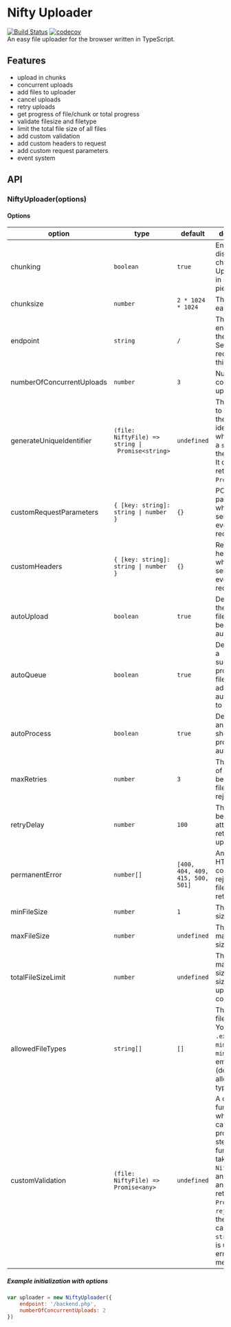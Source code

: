 # Nifty Uploader
[![Build Status](https://travis-ci.org/marlon360/nifty-uploader.svg?branch=master)](https://travis-ci.org/marlon360/nifty-uploader)
[![codecov](https://codecov.io/gh/marlon360/nifty-uploader/branch/master/graph/badge.svg)](https://codecov.io/gh/marlon360/nifty-uploader)  
An easy file uploader for the browser written in TypeScript.

## Features

* upload in chunks
* concurrent uploads
* add files to uploader
* cancel uploads
* retry uploads
* get progress of file/chunk or total progress
* validate filesize and filetype
* limit the total file size of all files
* add custom validation
* add custom headers to request
* add custom request parameters
* event system

## API

### NiftyUploader(options)



#### Options

option | type | default | description
--- | --- | --- | ---
chunking | `boolean` | `true` | Enable or disable chunking. Uploads file in smaller pieces.
chunksize | `number` | `2 * 1024 * 1024` | The size of each chunk.
endpoint | `string` | `/` | The server endpoint of the uploader. Sends request to this address.
numberOfConcurrentUploads | `number` | `3` | Number of concurrent uploads.
generateUniqueIdentifier | `(file: NiftyFile) => string \| Promise<string>` | `undefined` | The function to generate the unique identifier, which returns a `string` with the identifier. It can also return a `Promise`.
customRequestParameters | `{ [key: string]: string \| number }` | `{}` | POST request parameter, which will be send with every request.
customHeaders | `{ [key: string]: string \| number }` | `{}` | Request headers, which will be send with every request.
autoUpload | `boolean` | `true` | Determines if the queue of files should be uploaded automatically.
autoQueue | `boolean` | `true` | Determines if a successfully processed file should be added automatically to the queue.
autoProcess | `boolean` | `true` | Determines if an added file should be processed automatically.
maxRetries | `number` | `3` | The number of retries before the file will be rejected.
retryDelay | `number` | `100` | The delay between the attempts to retry an upload.
permanentError | `number[]` | `[400, 404, 409, 415, 500, 501]` | An array of HTTP status codes, which rejects the file without retrying.
minFileSize | `number` | `1` | The minimum size of a file.
maxFileSize | `number` | `undefined`  | The maximum size of a file.     
totalFileSizeLimit | `number` | `undefined`  | The maximum size of all file sizes in the uploader combined.
allowedFileTypes | `string[]` | `[]` | The allowed file types. You can use `.ext`, `ext`, `mime/type` or `mime/*`. An empty array (default) allows all file types.
customValidation | `(file: NiftyFile) => Promise<any>` | `undefined` | A custom function, which will be called in the processing step. The function takes the `NiftyFile` as an argument and must return a `Promise`. The `reject()` of the Promise can take a `string`, which is used as an error message.

##### Example initialization with options

```js
var uploader = new NiftyUploader({
    endpoint: '/backend.php',
    numberOfConcurrentUploads: 2
})
```
